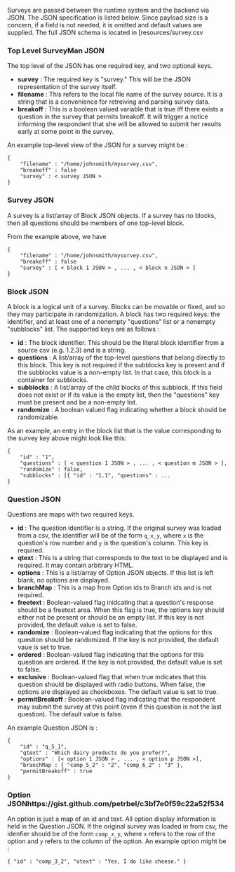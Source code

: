Surveys are passed between the runtime system and the backend via JSON. The JSON specification is listed below. Since payload size is a concern, if a field is not needed, it is omitted and default values are supplied. The full JSON schema is located in [resources/survey.csv

### Top Level SurveyMan JSON
The top level of the JSON has one required key, and two optional keys. 
* **survey** : The required key is "survey." This will be the JSON representation of the survey itself.
* **filename** : This refers to the local file name of the survey source. It is a string that is a convenience for retreiving and parsing survey data.
* **breakoff** : This is a boolean valued variable that is true iff there exists a question in the survey that permits breakoff. It will trigger a notice informing the respondent that she will be allowed to submit her results early at some point in the survey.

An example top-level view of the JSON for a survey might be :
````
{
	"filename" : "/home/johnsmith/mysurvey.csv",
	"breakoff" : false
	"survey" : < survey JSON > 
}
````

### Survey JSON
A survey is a list/array of Block JSON objects. If a survey has no blocks, then all questions should be members of one top-level block. 

From the example above, we have
````
{
	"filename" : "/home/johnsmith/mysurvey.csv",
	"breakoff" : false
	"survey" : [ < block 1 JSON > , ... , < block n JSON > ]  
}
````

### Block JSON
A block is a logical unit of a survey. Blocks can be movable or fixed, and so they may participate in randomization. A block has two required keys: the identifier, and at least one of a nonempty "questions" list or a nonempty "subblocks" list. The supported keys are as follows :
* **id** : The block identifier. This should be the literal block identifier from a source csv (e.g. 1.2.3) and is a string.
* **questions** : A list/array of the top-level questions that belong directly to this block. This key is not required if the subblocks key is present and if the subblocks value is a non-empty list. In that case, this block is a container for subblocks.
* **subblocks** : A list/array of the child blocks of this subblock. If this field does not exist or if its value is the empty list, then the "questions" key must be present and be a non-empty list.
* **randomize** : A boolean valued flag indicating whether a block should be randomizable.

As an example, an entry in the block list that is the value corresponding to the survey key above might look like this:

````
{
	"id" : "1",
	"questions" : [ < question 1 JSON > , ... , < question m JSON > ],
	"randomize" : false,
	"subblocks" : [{ "id" : "1.1", "questions" : ...
}
````

### Question JSON
Questions are maps with two required keys.
* **id** : The question identifier is a string. If the original survey was loaded from a csv, the identifier will be of the form `q_x_y`, where `x` is the question's row number and `y` is the question's column. This key is required.
* **qtext** : This is a string that corresponds to the text to be displayed and is required. It may contain arbitrary HTML.
* **options** : This is a list/array of Option JSON objects. If this list is left blank, no options are displayed.
* **branchMap** : This is a map from Option ids to Branch ids and is not required.
* **freetext** : Boolean-valued flag inidcating that a question's response should be a freetext area. When this flag is true, the options key should either not be present or should be an empty list. If this key is not provided, the default value is set to false.
* **randomize** : Boolean-valued flag indicating that the options for this question should be randomized. If the key is not provided, the default vaue is set to true.
* **ordered** : Boolean-valued flag indicating that the options for this question are ordered. If the key is not provided, the default value is set to false.
* **exclusive** : Boolean-valued flag that when true indicates that this question should be displayed with radio buttons. When false, the options are displayed as checkboxes. The default value is set to true.
* **permitBreakoff** : Boolean-valued flag indicating that the respondent may submit the survey at this point (even if this question is not the last question). The default value is false.

An example Question JSON is :
````
{ 
	"id" : "q_5_1", 
  	"qtext" : "Which dairy products do you prefer?",
  	"options" : [< option 1 JSON > , ... , < option p JSON >],
  	"branchMap : { "comp_5_2" : "2", "comp_6_2" : "3" },
  	"permitBreakoff" : true
}
````

### Option JSONhttps://gist.github.com/petrbel/c3bf7e0f59c22a52f534
An option is just a map of an id and text. All option display information is held in the Question JSON. If the original survey was loaded in from csv, the idenfier should be of the form `comp_x_y`, where `x` refers to the row of the option and `y` refers to the column of the option. An example option might be :

````
{ "id" : "comp_3_2", "otext" : "Yes, I do like cheese." }
````
